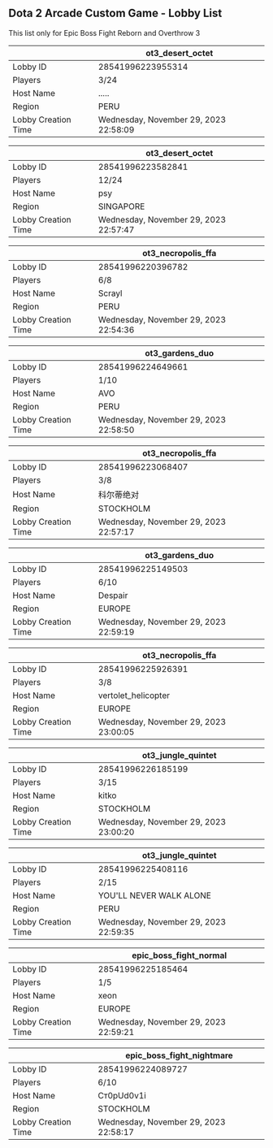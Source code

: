 ## Dota 2 Arcade Custom Game - Lobby List

This list only for Epic Boss Fight Reborn and Overthrow 3

|  | ot3_desert_octet |
| ------ | ------ |
| Lobby ID | 28541996223955314 |
| Players | 3/24 |
| Host Name | ..... |
| Region | PERU |
| Lobby Creation Time | Wednesday, November 29, 2023 22:58:09 |


|  | ot3_desert_octet |
| ------ | ------ |
| Lobby ID | 28541996223582841 |
| Players | 12/24 |
| Host Name | psy |
| Region | SINGAPORE |
| Lobby Creation Time | Wednesday, November 29, 2023 22:57:47 |


|  | ot3_necropolis_ffa |
| ------ | ------ |
| Lobby ID | 28541996220396782 |
| Players | 6/8 |
| Host Name | Scrayl |
| Region | PERU |
| Lobby Creation Time | Wednesday, November 29, 2023 22:54:36 |


|  | ot3_gardens_duo |
| ------ | ------ |
| Lobby ID | 28541996224649661 |
| Players | 1/10 |
| Host Name | AVO |
| Region | PERU |
| Lobby Creation Time | Wednesday, November 29, 2023 22:58:50 |


|  | ot3_necropolis_ffa |
| ------ | ------ |
| Lobby ID | 28541996223068407 |
| Players | 3/8 |
| Host Name | 科尔蒂绝对 |
| Region | STOCKHOLM |
| Lobby Creation Time | Wednesday, November 29, 2023 22:57:17 |


|  | ot3_gardens_duo |
| ------ | ------ |
| Lobby ID | 28541996225149503 |
| Players | 6/10 |
| Host Name | Despair |
| Region | EUROPE |
| Lobby Creation Time | Wednesday, November 29, 2023 22:59:19 |


|  | ot3_necropolis_ffa |
| ------ | ------ |
| Lobby ID | 28541996225926391 |
| Players | 3/8 |
| Host Name | vertolet_helicopter |
| Region | EUROPE |
| Lobby Creation Time | Wednesday, November 29, 2023 23:00:05 |


|  | ot3_jungle_quintet |
| ------ | ------ |
| Lobby ID | 28541996226185199 |
| Players | 3/15 |
| Host Name | kitko |
| Region | STOCKHOLM |
| Lobby Creation Time | Wednesday, November 29, 2023 23:00:20 |


|  | ot3_jungle_quintet |
| ------ | ------ |
| Lobby ID | 28541996225408116 |
| Players | 2/15 |
| Host Name | YOU'LL NEVER WALK ALONE |
| Region | PERU |
| Lobby Creation Time | Wednesday, November 29, 2023 22:59:35 |


|  | epic_boss_fight_normal |
| ------ | ------ |
| Lobby ID | 28541996225185464 |
| Players | 1/5 |
| Host Name | xeon |
| Region | EUROPE |
| Lobby Creation Time | Wednesday, November 29, 2023 22:59:21 |


|  | epic_boss_fight_nightmare |
| ------ | ------ |
| Lobby ID | 28541996224089727 |
| Players | 6/10 |
| Host Name | Ст0pUd0v1i |
| Region | STOCKHOLM |
| Lobby Creation Time | Wednesday, November 29, 2023 22:58:17 |


